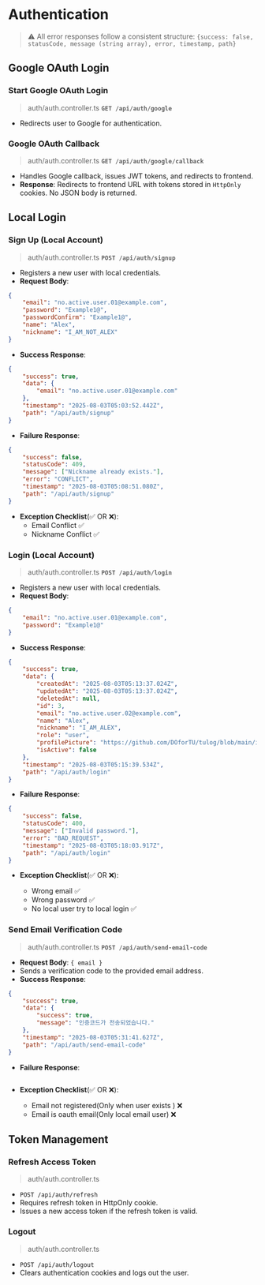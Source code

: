 # Authentication

> ⚠️ All error responses follow a consistent structure:
> `{success: false, statusCode, message (string array), error, timestamp, path}`

## Google OAuth Login

### Start Google OAuth Login

> auth/auth.controller.ts
> **`GET /api/auth/google`**

-   Redirects user to Google for authentication.

### Google OAuth Callback

> auth/auth.controller.ts
> **`GET /api/auth/google/callback`**

-   Handles Google callback, issues JWT tokens, and redirects to frontend.
-   **Response**: Redirects to frontend URL with tokens stored in `HttpOnly` cookies. No JSON body is returned.

## Local Login

### Sign Up (Local Account)

> auth/auth.controller.ts
> **`POST /api/auth/signup`**

-   Registers a new user with local credentials.
-   **Request Body**:

```json
{
    "email": "no.active.user.01@example.com",
    "password": "Example1@",
    "passwordConfirm": "Example1@",
    "name": "Alex",
    "nickname": "I_AM_NOT_ALEX"
}
```

-   **Success Response**:

```json
{
    "success": true,
    "data": {
        "email": "no.active.user.01@example.com"
    },
    "timestamp": "2025-08-03T05:03:52.442Z",
    "path": "/api/auth/signup"
}
```

-   **Failure Response**:

```json
{
    "success": false,
    "statusCode": 409,
    "message": ["Nickname already exists."],
    "error": "CONFLICT",
    "timestamp": "2025-08-03T05:08:51.080Z",
    "path": "/api/auth/signup"
}
```

-   **Exception Checklist**(✅ OR ❌):
    -   Email Conflict ✅
    -   Nickname Conflict ✅

### Login (Local Account)

> auth/auth.controller.ts
> **`POST /api/auth/login`**

-   Registers a new user with local credentials.
-   **Request Body**:

```json
{
    "email": "no.active.user.01@example.com",
    "password": "Example1@"
}
```

-   **Success Response**:

```json
{
    "success": true,
    "data": {
        "createdAt": "2025-08-03T05:13:37.024Z",
        "updatedAt": "2025-08-03T05:13:37.024Z",
        "deletedAt": null,
        "id": 3,
        "email": "no.active.user.02@example.com",
        "name": "Alex",
        "nickname": "I_AM_ALEX",
        "role": "user",
        "profilePicture": "https://github.com/DOforTU/tulog/blob/main/img/user-profile/default-avatar.png?raw=true",
        "isActive": false
    },
    "timestamp": "2025-08-03T05:15:39.534Z",
    "path": "/api/auth/login"
}
```

-   **Failure Response**:

```json
{
    "success": false,
    "statusCode": 400,
    "message": ["Invalid password."],
    "error": "BAD_REQUEST",
    "timestamp": "2025-08-03T05:18:03.917Z",
    "path": "/api/auth/login"
}
```

-   **Exception Checklist**(✅ OR ❌):

    -   Wrong email ✅
    -   Wrong password ✅
    -   No local user try to local login ✅

### Send Email Verification Code

> auth/auth.controller.ts
> **`POST /api/auth/send-email-code`**

-   **Request Body**: `{ email }`
-   Sends a verification code to the provided email address.
-   **Success Response**:

```json
{
    "success": true,
    "data": {
        "success": true,
        "message": "인증코드가 전송되었습니다."
    },
    "timestamp": "2025-08-03T05:31:41.627Z",
    "path": "/api/auth/send-email-code"
}
```

-   **Failure Response**:

```json

```

-   **Exception Checklist**(✅ OR ❌):

    -   Email not registered(Only when user exists ) ❌
    -   Email is oauth email(Only local email user) ❌

## Token Management

### Refresh Access Token

> auth/auth.controller.ts

-   `POST /api/auth/refresh`
-   Requires refresh token in HttpOnly cookie.
-   Issues a new access token if the refresh token is valid.

### Logout

> auth/auth.controller.ts

-   `POST /api/auth/logout`
-   Clears authentication cookies and logs out the user.
